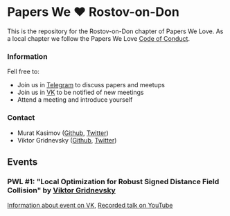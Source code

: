 # Papers We ❤️ Rostov-on-Don

This is the repository for the Rostov-on-Don chapter of Papers We Love. As a local chapter we follow the Papers We Love [Code of Conduct](https://github.com/papers-we-love/rostov-on-don/blob/master/code-of-conduct.md).

### Information

Fell free to:
* Join us in [Telegram](https://t.me/joinchat/D_PmFUtbpB3bIzRhtjYVcA) to discuss papers and meetups
* Join us in [VK](https://vk.com/public200132635) to be notified of new meetings
* Attend a meeting and introduce yourself

### Contact

* Murat Kasimov ([Github](https://github.com/iokasimov), [Twitter](https://twitter.com/iokasimovm))
* Viktor Gridnevsky ([Github](https://github.com/6r1d), [Twitter](https://twitter.com/I_am_6r1d))

## Events

### PWL #1: "Local Optimization for Robust Signed Distance Field Collision" by [Viktor Gridnevsky](https://github.com/6r1d)
[Information about event on VK](https://vk.com/event200352169), [Recorded talk on YouTube](http://youtube.com/watch?v=9WnO1Ngdy0w)
